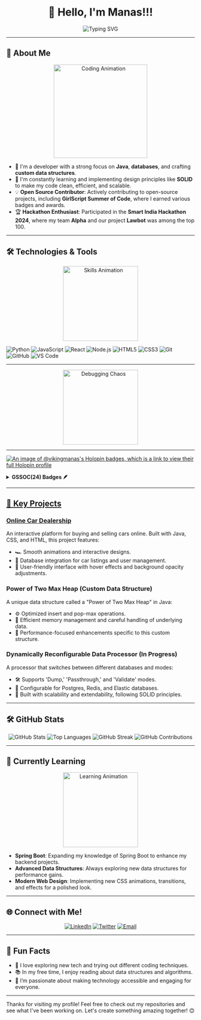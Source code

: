 <h1 align="center">👋 Hello, I'm Manas!!! </h1>

<p align="center">
    <img src="https://readme-typing-svg.demolab.com?font=Fira+Code&weight=500&size=24&pause=1000&color=FFA500&center=true&width=435&lines=Passionate+Developer+%7C+Java+Enthusiast;Backend+Architect+%7C+Frontend+Designer;Building+Functional+and+Engaging+Apps" alt="Typing SVG" />
</p>

---

## 🎯 About Me

<div align="center">
    <img src="https://media.giphy.com/media/l0HUpt2s9Pclgt9Vm/giphy.gif" alt="Coding Animation" width="250" />
</div>

- 💼 I'm a developer with a strong focus on **Java**, **databases**, and crafting **custom data structures**.
- 🚀 I'm constantly learning and implementing design principles like **SOLID** to make my code clean, efficient, and scalable.
- 💡 **Open Source Contributor**: Actively contributing to open-source projects, including **GirlScript Summer of Code**, where I earned various badges and awards.
- 🏆 **Hackathon Enthusiast**: Participated in the **Smart India Hackathon 2024**, where my team **Alpha** and our project **Lawbot** was among the top 100.

---
## 🛠️ Technologies & Tools

<div align="center">
    <img src="https://media.giphy.com/media/f9XgHHnPnDjOF1hWpl/giphy.gif" alt="Skills Animation" width="200" />
</div>

![Python](https://img.shields.io/badge/-Python-333?style=flat&logo=python)
![JavaScript](https://img.shields.io/badge/-JavaScript-333?style=flat&logo=javascript)
![React](https://img.shields.io/badge/-React-333?style=flat&logo=react)
![Node.js](https://img.shields.io/badge/-Node.js-333?style=flat&logo=node.js)
![HTML5](https://img.shields.io/badge/-HTML5-333?style=flat&logo=html5)
![CSS3](https://img.shields.io/badge/-CSS3-333?style=flat&logo=css3)
![Git](https://img.shields.io/badge/-Git-333?style=flat&logo=git)
![GitHub](https://img.shields.io/badge/-GitHub-333?style=flat&logo=github)
![VS Code](https://img.shields.io/badge/-VS%20Code-333?style=flat&logo=visual-studio-code)

---

<div align="center">
    <img src="https://media.giphy.com/media/kspVl6FzbdblOMKRmM/giphy.gif?cid=790b7611rncfrim6rqt4ysjrrxy4p280phehbeuhrhpi9lzv&ep=v1_gifs_search&rid=giphy.gif&ct=g" alt="Debugging Chaos" width="200" />
</div>

---

[![An image of @vikingmanas's Holopin badges, which is a link to view their full Holopin profile](https://holopin.me/vikingmanas)](https://holopin.io/@vikingmanas)

<details>	
 <summary><b>GSSOC(24) Badges 🪶</b></summary><br>
<div style='display:flex; align-items:center; gap: 10px;' align='center'><a href="https://gssoc.girlscript.tech/leaderboard">
<img src="https://raw.githubusercontent.com/GSSoC24/Postman-Challenge/main/docs/assets/Postman%20White.png" width="100px" height="100px" />
  <img src="https://raw.githubusercontent.com/GSSoC24/Postman-Challenge/main/docs/assets/1.png" width="100px" height="100px" />
  <img src="https://raw.githubusercontent.com/GSSoC24/Postman-Challenge/main/docs/assets/2.png" width="100px" height="100px" />
  <img src="https://raw.githubusercontent.com/GSSoC24/Postman-Challenge/main/docs/assets/3.png" width="100px" height="100px" />
  <img src="https://raw.githubusercontent.com/GSSoC24/Postman-Challenge/main/docs/assets/4.png" width="100px" height="100px" />
  <img src="https://raw.githubusercontent.com/GSSoC24/Postman-Challenge/main/docs/assets/5.png" width="100px" height="100px" />
</div>
</details>

---

## 🚀 Key Projects

### [Online Car Dealership](https://github.com/vikingmanas/online-car-dealership)
An interactive platform for buying and selling cars online. Built with Java, CSS, and HTML, this project features:
- 🏎️ Smooth animations and interactive designs.
- 💾 Database integration for car listings and user management.
- 👥 User-friendly interface with hover effects and background opacity adjustments.

### Power of Two Max Heap (Custom Data Structure)
A unique data structure called a "Power of Two Max Heap" in Java:
- ⚙️ Optimized insert and pop-max operations.
- 🧠 Efficient memory management and careful handling of underlying data.
- 🚀 Performance-focused enhancements specific to this custom structure.

### Dynamically Reconfigurable Data Processor (In Progress)
A processor that switches between different databases and modes:
- 🛠️ Supports 'Dump,' 'Passthrough,' and 'Validate' modes.
- 🔄 Configurable for Postgres, Redis, and Elastic databases.
- 📏 Built with scalability and extendability, following SOLID principles.

---

## 🛠️ GitHub Stats

<p align="center">
    <img src="https://github-readme-stats.vercel.app/api?username=vikingmanas&show_icons=true&theme=radical" alt="GitHub Stats">
    <img src="https://github-readme-stats.vercel.app/api/top-langs/?username=vikingmanas&layout=compact&theme=radical" alt="Top Languages">
    <img src="https://github-readme-streak-stats.herokuapp.com?user=vikingmanas&theme=radical&hide_border=true" alt="GitHub Streak">
    <img src="https://github-contributor-stats.vercel.app/api?username=vikingmanas&limit=5&theme=radical" alt="GitHub Contributions">
</p>

---

## 🌱 Currently Learning

<div align="center">
    <img src="https://media.giphy.com/media/xT39D7ubkIUIrgX5qo/giphy.gif" alt="Learning Animation" width="200" />
</div>

- **Spring Boot**: Expanding my knowledge of Spring Boot to enhance my backend projects.
- **Advanced Data Structures**: Always exploring new data structures for performance gains.
- **Modern Web Design**: Implementing new CSS animations, transitions, and effects for a polished look.

---

## 🌐 Connect with Me!

<p align="center">
    <a href="https://www.linkedin.com/in/manas-dubey-415385296" target="_blank"><img src="https://img.shields.io/badge/LinkedIn-0077B5?style=for-the-badge&logo=linkedin&logoColor=white" alt="LinkedIn"></a>
    <a href="https://x.com/DubeyManas007" target="_blank"><img src="https://img.shields.io/badge/Twitter-1DA1F2?style=for-the-badge&logo=twitter&logoColor=white" alt="Twitter"></a>
    <a href="mailto:manasdubey2709@gmail.com"><img src="https://img.shields.io/badge/Email-D14836?style=for-the-badge&logo=gmail&logoColor=white" alt="Email"></a>
</p>

---

## 🧩 Fun Facts

- 🎸 I love exploring new tech and trying out different coding techniques.
- 📚 In my free time, I enjoy reading about data structures and algorithms.
- 🌄 I’m passionate about making technology accessible and engaging for everyone.

---

Thanks for visiting my profile! Feel free to check out my repositories and see what I've been working on. Let's create something amazing together! 😊
